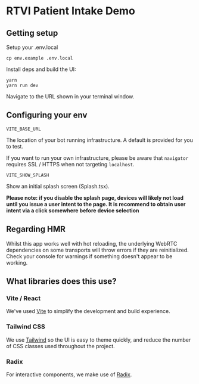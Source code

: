 # RTVI Patient Intake Demo

## Getting setup

Setup your .env.local


```
cp env.example .env.local
```

Install deps and build the UI:

```
yarn 
yarn run dev
```

Navigate to the URL shown in your terminal window.


## Configuring your env

`VITE_BASE_URL`

The location of your bot running infrastructure. A default is provided for you to test. 

If you want to run your own infrastructure, please be aware that `navigator` requires SSL / HTTPS when not targeting `localhost`.

`VITE_SHOW_SPLASH`

Show an initial splash screen (Splash.tsx).

**Please note: if you disable the splash page, devices will likely not load until you issue a user intent to the page. It is recommend to obtain user intent via a click somewhere before device selection**


## Regarding HMR

Whilst this app works well with hot reloading, the underlying WebRTC dependencies on some transports will throw errors if they are reinitialized. Check your console for warnings if something doesn't appear to be working.

## What libraries does this use?

### Vite / React

We've used [Vite](https://vitejs.dev/) to simplify the development and build experience.

### Tailwind CSS

We use [Tailwind](https://tailwindcss.com/) so the UI is easy to theme quickly, and reduce the number of CSS classes used throughout the project.

### Radix

For interactive components, we make use of [Radix](https://www.radix-ui.com/).
